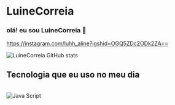 # LuineCorreia 

### olá! eu sou LuineCorreia 👋

https://instagram.com/luhh_aline?igshid=OGQ5ZDc2ODk2ZA==

![LuineCorreia GitHub stats](https://github-readme-stats.vercel.app/api?username=LuineCorreia&show_icons=true&theme=radical)

## Tecnologia que eu uso no meu dia

<div style ="display: inline_block">
<br/>
<img aling="center" alt="Java Script"
src="https://img.shields.io/badge/C-00599C?style=for-the-badge&logo=c&logoColor=white"/>
</div>